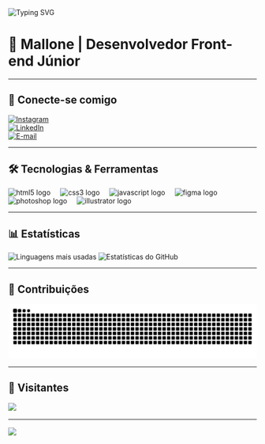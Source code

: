 <img src="https://readme-typing-svg.demolab.com?font=Montserrat&weight=700&size=25&duration=5001&pause=2000&color=02E492&width=435&lines=Seja+bem-vindo(a)+ao+meu+perfil!" alt="Typing SVG">

# 👋 Mallone | Desenvolvedor Front-end Júnior  

---

## 🚀 Conecte-se comigo  
[![Instagram](https://img.shields.io/badge/-Instagram-111?style=for-the-badge&logo=instagram&logoColor=02E492)](https://www.instagram.com/devmallone/)  
[![LinkedIn](https://img.shields.io/badge/-LinkedIn-111?style=for-the-badge&logo=linkedin&logoColor=02E492)](https://www.linkedin.com/in/kaullony-santos/)  
[![E-mail](https://img.shields.io/badge/-Email-111?style=for-the-badge&logo=gmail&logoColor=02E492)](mailto:kaull.dev@gmail.com)

---

## 🛠️ Tecnologias & Ferramentas  
<div align="left">
  <img src="https://cdn.jsdelivr.net/gh/devicons/devicon/icons/html5/html5-original.svg" height="30" alt="html5 logo" />
  <img width="12" />
  <img src="https://cdn.jsdelivr.net/gh/devicons/devicon/icons/css3/css3-original.svg" height="30" alt="css3 logo" />
  <img width="12" />
  <img src="https://cdn.jsdelivr.net/gh/devicons/devicon/icons/javascript/javascript-original.svg" height="30" alt="javascript logo" />
  <img width="12" />
  <img src="https://cdn.jsdelivr.net/gh/devicons/devicon/icons/figma/figma-original.svg" height="30" alt="figma logo" />
  <img width="12" />
  <img src="https://cdn.jsdelivr.net/gh/devicons/devicon/icons/photoshop/photoshop-plain.svg" height="30" alt="photoshop logo" />
  <img width="12" />
  <img src="https://cdn.jsdelivr.net/gh/devicons/devicon/icons/illustrator/illustrator-plain.svg" height="30" alt="illustrator logo" />
</div>

---

## 📊 Estatísticas  
<div align="left">
  <img src="https://github-readme-stats.vercel.app/api/top-langs?username=devmallone&locale=pt-br&hide_title=false&layout=compact&card_width=320&langs_count=4&theme=blueberry&hide_border=true" height="180" alt="Linguagens mais usadas" />
  <img src="https://github-readme-stats.vercel.app/api?username=devmallone&hide_title=false&hide_rank=false&show_icons=true&include_all_commits=true&count_private=true&disable_animations=false&theme=blueberry&locale=pt-br&hide_border=true&custom_title=Contribuições" height="180" alt="Estatísticas do GitHub" />
</div>

---

## 🐍 Contribuições  
<picture>
  <source media="(prefers-color-scheme: dark)" srcset="https://raw.githubusercontent.com/devmallone/devmallone/output/github-contribution-grid-snake-dark.svg">
  <source media="(prefers-color-scheme: light)" srcset="https://raw.githubusercontent.com/devmallone/devmallone/output/github-contribution-grid-snake.svg">
  <img alt="snake gif" src="https://raw.githubusercontent.com/devmallone/devmallone/output/github-contribution-grid-snake.svg">
</picture>

---

## 🎉 Visitantes  
<img src="https://visitor-badge.laobi.icu/badge?page_id=devmallone.devmallone&left_color=darkgreen&right_color=darkturquoise&left_text=visitantes" />

---

<img align="center" height="250" src="https://64.media.tumblr.com/85e28b2c1364a2084bd7a6727add810a/bf7dea713bb52297-ac/s1280x1920/0f03a27d7d10f150b8abba46376358eb72e1bd89.gif" />
